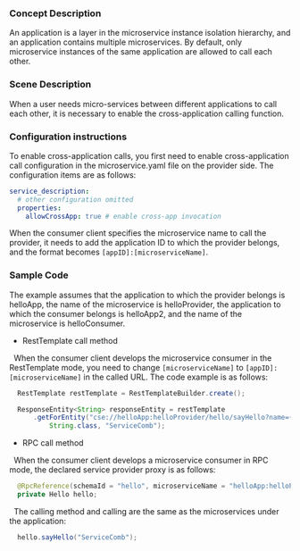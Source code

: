 ### Concept Description

An application is a layer in the microservice instance isolation hierarchy, and an application contains multiple microservices. By default, only microservice instances of the same application are allowed to call each other.

### Scene Description

When a user needs micro-services between different applications to call each other, it is necessary to enable the cross-application calling function.

### Configuration instructions

To enable cross-application calls, you first need to enable cross-application call configuration in the microservice.yaml file on the provider side. The configuration items are as follows:
```yaml
service_description:
  # other configuration omitted
  properties:
    allowCrossApp: true # enable cross-app invocation
```

When the consumer client specifies the microservice name to call the provider, it needs to add the application ID to which the provider belongs, and the format becomes `[appID]:[microserviceName]`.

### Sample Code

The example assumes that the application to which the provider belongs is helloApp, the name of the microservice is helloProvider, the application to which the consumer belongs is helloApp2, and the name of the microservice is helloConsumer.

- RestTemplate call method

  When the consumer client develops the microservice consumer in the RestTemplate mode, you need to change `[microserviceName]` to `[appID]:[microserviceName]` in the called URL. The code example is as follows:
  ```java
    RestTemplate restTemplate = RestTemplateBuilder.create();

    ResponseEntity<String> responseEntity = restTemplate
        .getForEntity("cse://helloApp:helloProvider/hello/sayHello?name={name}",
            String.class, "ServiceComb");
  ```

- RPC call method

  When the consumer client develops a microservice consumer in RPC mode, the declared service provider proxy is as follows:
  ```java
    @RpcReference(schemaId = "hello", microserviceName = "helloApp:helloProvider")
    private Hello hello;
  ```
  The calling method and calling are the same as the microservices under the application:
  ```java
    hello.sayHello("ServiceComb");
  ```
